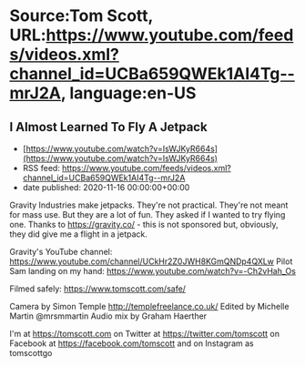 # Source:Tom Scott, URL:https://www.youtube.com/feeds/videos.xml?channel_id=UCBa659QWEk1AI4Tg--mrJ2A, language:en-US

## I Almost Learned To Fly A Jetpack
 - [https://www.youtube.com/watch?v=IsWJKyR664s](https://www.youtube.com/watch?v=IsWJKyR664s)
 - RSS feed: https://www.youtube.com/feeds/videos.xml?channel_id=UCBa659QWEk1AI4Tg--mrJ2A
 - date published: 2020-11-16 00:00:00+00:00

Gravity Industries make jetpacks. They're not practical. They're not meant for mass use. But they are a lot of fun. They asked if I wanted to try flying one. Thanks to https://gravity.co/ - this is not sponsored but, obviously, they did give me a flight in a jetpack.

Gravity's YouTube channel: https://www.youtube.com/channel/UCkHr2Z0JWH8KGmQNDp4QXLw
Pilot Sam landing on my hand: https://www.youtube.com/watch?v=-Ch2vHah_Os

Filmed safely: https://www.tomscott.com/safe/

Camera by Simon Temple http://templefreelance.co.uk/
Edited by Michelle Martin @mrsmmartin
Audio mix by Graham Haerther

I'm at https://tomscott.com
on Twitter at https://twitter.com/tomscott
on Facebook at https://facebook.com/tomscott
and on Instagram as tomscottgo

